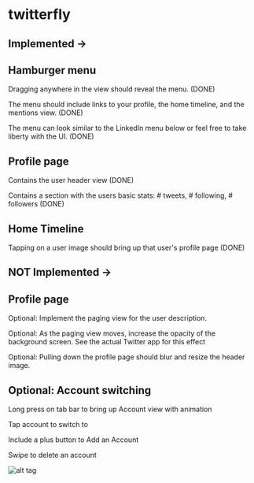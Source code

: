 twitterfly
==========


Implemented ->
-------------

Hamburger menu
--------------

Dragging anywhere in the view should reveal the menu. (DONE)

The menu should include links to your profile, the home timeline, and the mentions view. (DONE)

The menu can look similar to the LinkedIn menu below or feel free to take liberty with the UI. (DONE)


Profile page
-------------

Contains the user header view (DONE)

Contains a section with the users basic stats: # tweets, # following, # followers (DONE)


Home Timeline
--------------------

Tapping on a user image should bring up that user's profile page (DONE)



NOT Implemented ->
--------------------

Profile page
-----------------

Optional: Implement the paging view for the user description. 

Optional: As the paging view moves, increase the opacity of the background screen. See the actual Twitter app for this effect

Optional: Pulling down the profile page should blur and resize the header image.


Optional: Account switching
-----------------------------

Long press on tab bar to bring up Account view with animation

Tap account to switch to

Include a plus button to Add an Account

Swipe to delete an account

![alt tag](https://raw.github.com/dtycoon/twitterfly/master/twitterflyVideo.gif)

